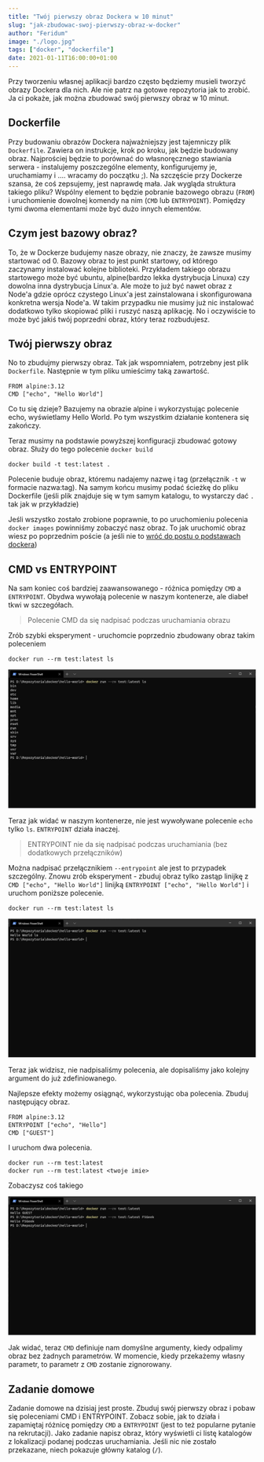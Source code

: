 ```yaml
---
title: "Twój pierwszy obraz Dockera w 10 minut"
slug: "jak-zbudowac-swoj-pierwszy-obraz-w-docker"
author: "Feridum"
image: "./logo.jpg"
tags: ["docker", "dockerfile"]
date: 2021-01-11T16:00:00+01:00
---
```


Przy tworzeniu własnej aplikacji bardzo często będziemy musieli tworzyć obrazy Dockera dla nich. Ale nie patrz na gotowe repozytoria jak to zrobić. Ja ci pokaże, jak można zbudować swój pierwszy obraz w 10 minut.

<!--more-->

## Dockerfile

Przy budowaniu obrazów Dockera najważniejszy jest tajemniczy plik `Dockerfile`. Zawiera on instrukcje, krok po kroku, jak będzie budowany obraz. Najprościej będzie to porównać do własnoręcznego stawiania serwera - instalujemy poszczególne elementy, konfigurujemy je, uruchamiamy i .... wracamy do początku ;). Na szczęście przy Dockerze szansa, że coś zepsujemy, jest naprawdę mała. Jak wygląda struktura takiego pliku? Wspólny element to będzie pobranie bazowego obrazu (`FROM`) i uruchomienie dowolnej komendy na nim (`CMD` lub `ENTRYPOINT`). Pomiędzy tymi dwoma elementami może być dużo innych elementów.

## Czym jest bazowy obraz?

To, że w Dockerze budujemy nasze obrazy, nie znaczy, że zawsze musimy startować od 0. Bazowy obraz to jest punkt startowy, od którego zaczynamy instalować kolejne biblioteki. Przykładem takiego obrazu startowego może być ubuntu, alpine(bardzo lekka dystrybucja Linuxa) czy dowolna inna dystrybucja Linux'a. Ale może to już być nawet obraz z Node'a gdzie oprócz czystego Linux'a jest zainstalowana i skonfigurowana konkretna wersja Node'a. W takim przypadku nie musimy już nic instalować dodatkowo tylko skopiować pliki i ruszyć naszą aplikację. No i oczywiście to może być jakiś twój poprzedni obraz, który teraz rozbudujesz.

## Twój pierwszy obraz

No to zbudujmy pierwszy obraz. Tak jak wspomniałem, potrzebny jest plik `Dockerfile`. Następnie w tym pliku umieścimy taką zawartość.

```docker
FROM alpine:3.12
CMD ["echo", "Hello World"]
```

Co tu się dzieje? Bazujemy na obrazie alpine i wykorzystując polecenie echo, wyświetlamy Hello World. Po tym wszystkim działanie kontenera się zakończy.

Teraz musimy na podstawie powyższej konfiguracji zbudować gotowy obraz. Służy do tego polecenie `docker build`

```docker
docker build -t test:latest .
```

Polecenie buduje obraz, któremu nadajemy nazwę i tag (przełącznik `-t` w formacie nazwa:tag). Na samym końcu musimy podać ścieżkę do pliku Dockerfile (jeśli plik znajduje się w tym samym katalogu, to wystarczy dać `.` tak jak w przykładzie)

Jeśli wszystko zostało zrobione poprawnie, to po uruchomieniu polecenia `docker images` powinniśmy zobaczyć nasz obraz. To jak uruchomić obraz wiesz po poprzednim poście (a jeśli nie to [wróć do postu o podstawach dockera](https://fsgeek.pl/post/docker-podstawowe-pojecia-komendy/))

## CMD vs ENTRYPOINT

Na sam koniec coś bardziej zaawansowanego - różnica pomiędzy `CMD` a `ENTRYPOINT`. Obydwa wywołają polecenie w naszym kontenerze, ale diabeł tkwi w szczegółach. 

> Polecenie CMD da się nadpisać podczas uruchamiania obrazu

Zrób szybki eksperyment - uruchomcie poprzednio zbudowany obraz takim poleceniem

```docker
docker run --rm test:latest ls
```

![wynik uruchomienia obrazu cmd z poleceniem ls](./docker-cmd-ls.png)

Teraz jak widać w naszym kontenerze, nie jest wywoływane polecenie `echo` tylko `ls`.  `ENTRYPOINT` działa inaczej.

> ENTRYPOINT nie da się nadpisać podczas uruchamiania (bez dodatkowych przełączników)

Można nadpisać przełącznikiem `--entrypoint` ale jest to przypadek szczególny. Znowu zrób eksperyment - zbuduj obraz tylko zastąp linijkę z `CMD ["echo", "Hello World"]` linijką `ENTRYPOINT ["echo", "Hello World"]` i uruchom poniższe polecenie.

```docker
docker run --rm test:latest ls
```

![wynik uruchomienia obrazu entrypoint z poleceniem ls](./docker-entrypoint-ls.png)

Teraz jak widzisz, nie nadpisaliśmy polecenia, ale dopisaliśmy jako kolejny argument do już zdefiniowanego. 

Najlepsze efekty możemy osiągnąć, wykorzystując oba polecenia. Zbuduj następujący obraz.

```docker
FROM alpine:3.12
ENTRYPOINT ["echo", "Hello"]
CMD ["GUEST"]
```

I uruchom dwa polecenia.

```docker
docker run --rm test:latest 
docker run --rm test:latest <twoje imie>
```

Zobaczysz coś takiego

![wynik uruchomienia obrazu entrypoint z cmd ls](./docker-entrypoint-cmd.png)

Jak widać, teraz `CMD` definiuje nam domyślne argumenty, kiedy odpalimy obraz bez żadnych parametrów. W momencie, kiedy przekażemy własny parametr, to parametr z `CMD` zostanie zignorowany.

## Zadanie domowe

Zadanie domowe na dzisiaj jest proste. Zbuduj swój pierwszy obraz i pobaw się poleceniami CMD i ENTRYPOINT. Zobacz sobie, jak to działa i zapamiętaj różnicę pomiędzy `CMD` a `ENTRYPOINT` (jest to też popularne pytanie na rekrutacji). Jako zadanie napisz obraz, który wyświetli ci listę katalogów z lokalizacji podanej podczas uruchamiania. Jeśli nic nie zostało przekazane, niech pokazuje główny katalog (`/`).